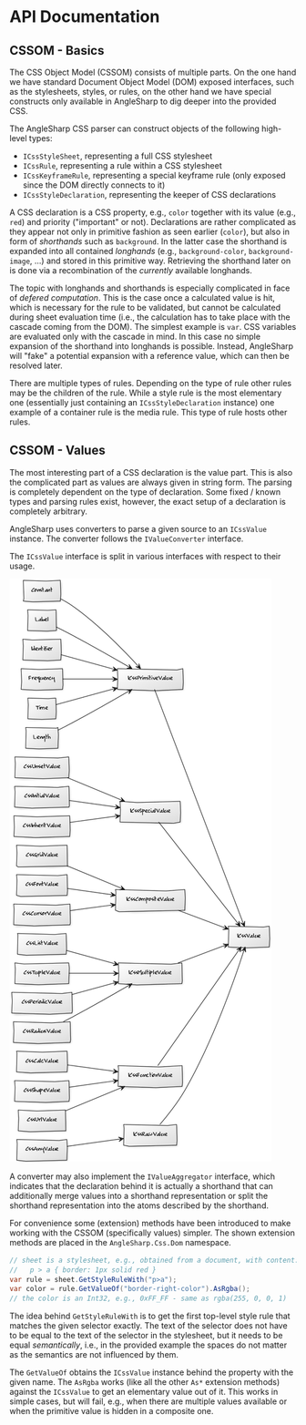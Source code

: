 # API Documentation

## CSSOM - Basics

The CSS Object Model (CSSOM) consists of multiple parts. On the one hand we have standard Document Object Model (DOM) exposed interfaces, such as the stylesheets, styles, or rules, on the other hand we have special constructs only available in AngleSharp to dig deeper into the provided CSS.

The AngleSharp CSS parser can construct objects of the following high-level types:

- `ICssStyleSheet`, representing a full CSS stylesheet
- `ICssRule`, representing a rule within a CSS stylesheet
- `ICssKeyframeRule`, representing a special keyframe rule (only exposed since the DOM directly connects to it)
- `ICssStyleDeclaration`, representing the keeper of CSS declarations

A CSS declaration is a CSS property, e.g., `color` together with its value (e.g., `red`) and priority ("important" or not). Declarations are rather complicated as they appear not only in primitive fashion as seen earlier (`color`), but also in form of *shorthands* such as `background`. In the latter case the shorthand is expanded into all contained *longhands* (e.g., `background-color`, `background-image`, ...) and stored in this primitive way. Retrieving the shorthand later on is done via a recombination of the *currently* available longhands.

The topic with longhands and shorthands is especially complicated in face of *defered computation*. This is the case once a calculated value is hit, which is necessary for the rule to be validated, but cannot be calculated during sheet evaluation time (i.e., the calculation has to take place with the cascade coming from the DOM). The simplest example is `var`. CSS variables are evaluated only with the cascade in mind. In this case no simple expansion of the shorthand into longhands is possible. Instead, AngleSharp will "fake" a potential expansion with a reference value, which can then be resolved later.

There are multiple types of rules. Depending on the type of rule other rules may be the children of the rule. While a style rule is the most elementary one (essentially just containing an `ICssStyleDeclaration` instance) one example of a container rule is the media rule. This type of rule hosts other rules.

## CSSOM - Values

The most interesting part of a CSS declaration is the value part. This is also the complicated part as values are always given in string form. The parsing is completely dependent on the type of declaration. Some fixed / known types and parsing rules exist, however, the exact setup of a declaration is completely arbitrary.

AngleSharp uses converters to parse a given source to an `ICssValue` instance. The converter follows the `IValueConverter` interface.

The `ICssValue` interface is split in various interfaces with respect to their usage.

![The CSSOM Value Tree](cssom-value-tree.png)

A converter may also implement the `IValueAggregator` interface, which indicates that the declaration behind it is actually a shorthand that can additionally merge values into a shorthand representation or split the shorthand representation into the atoms described by the shorthand.

For convenience some (extension) methods have been introduced to make working with the CSSOM (specifically values) simpler. The shown extension methods are placed in the `AngleSharp.Css.Dom` namespace.

```cs
// sheet is a stylesheet, e.g., obtained from a document, with content:
//   p > a { border: 1px solid red }
var rule = sheet.GetStyleRuleWith("p>a");
var color = rule.GetValueOf("border-right-color").AsRgba();
// the color is an Int32, e.g., 0xFF_FF - same as rgba(255, 0, 0, 1)
```

The idea behind `GetStyleRuleWith` is to get the first top-level style rule that matches the given selector exactly. The text of the selector does not have to be equal to the text of the selector in the stylesheet, but it needs to be equal *semantically*, i.e., in the provided example the spaces do not matter as the semantics are not influenced by them.

The `GetValueOf` obtains the `ICssValue` instance behind the property with the given name. The `AsRgba` works (like all the other `As*` extension methods) against the `ICssValue` to get an elementary value out of it. This works in simple cases, but will fail, e.g., when there are multiple values available or when the primitive value is hidden in a composite one.
